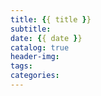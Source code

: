 ```yaml
---
title: {{ title }}
subtitle:
date: {{ date }}
catalog: true
header-img:
tags: 
categories: 
---
```

